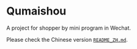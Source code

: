# Qumaishou
A project for shopper by mini program in Wechat.

Please check the Chinese version [`README_ZH.md`](README_ZH.md).